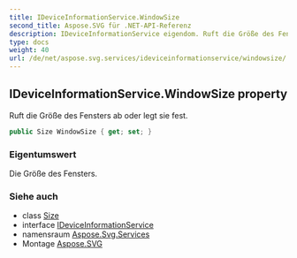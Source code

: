 ```yaml
---
title: IDeviceInformationService.WindowSize
second_title: Aspose.SVG für .NET-API-Referenz
description: IDeviceInformationService eigendom. Ruft die Größe des Fensters ab oder legt sie fest.
type: docs
weight: 40
url: /de/net/aspose.svg.services/ideviceinformationservice/windowsize/
---
```

## IDeviceInformationService.WindowSize property

Ruft die Größe des Fensters ab oder legt sie fest.

```csharp
public Size WindowSize { get; set; }
```

### Eigentumswert

Die Größe des Fensters.

### Siehe auch

* class [Size](../../../aspose.svg.drawing/size/)
* interface [IDeviceInformationService](../)
* namensraum [Aspose.Svg.Services](../../ideviceinformationservice/)
* Montage [Aspose.SVG](../../../)


